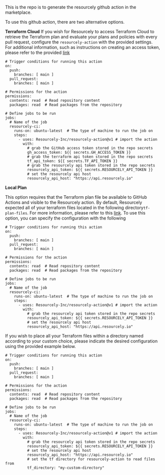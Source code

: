
This is the repo is to generate the resourcely github action in the marketplace.

To use this github action, there are two alternative options.

**Terraform Cloud**
If you wish for Resourcely to access Terraform Cloud to retrieve the Terraform plan and evaluate your plans and policies with every pull request, configure the `resourcely-action` with the provided settings. For additional information, such as instructions on creating an access token, please refer to the provided [link](https://docs.resourcely.com/getting-started/onboarding/ci-cd-setup/github-actions/terraform-cloud)
```   
# Trigger conditions for running this action
on:
  push:
    branches: [ main ]
  pull_request:
    branches: [ main ]

# Permissions for the action
permissions:
  contents: read  # Read repository content
  packages: read  # Read packages from the repository

# Define jobs to be run
jobs:
  # Name of the job
  resourcely-ci:
    runs-on: ubuntu-latest  # The type of machine to run the job on
    steps:
      - uses: Resourcely-Inc/resourcely-action@v1 # import the action
        with:
          # grab the GitHub access token stored in the repo secrets
          gh_access_token: ${{ secrets.GH_ACCESS_TOKEN }}
          # grab the terraform api token stored in the repo secrets
          tf_api_token: ${{ secrets.TF_API_TOKEN }}
          # grab the resourcely api token stored in the repo secrets
          resourcely_api_token: ${{ secrets.RESOURCELY_API_TOKEN }}
          # set the resourcely api host
          resourcely_api_host: "https://api.resourcely.io"
```


**Local Plan**

This option requires that the Terraform plan file be available to GitHub Actions and visible to the Resourcely action. By default, Resourcely expected all of your terraform files located in the following directory`tf-plan-files`. For more information, please refer to this [link](https://docs.resourcely.com/getting-started/onboarding/ci-cd-setup/github-actions/local-plan). To use this option, you can specify the configuration with the following

```
# Trigger conditions for running this action
on:
  push:
    branches: [ main ]
  pull_request:
    branches: [ main ]

# Permissions for the action
permissions:
  contents: read  # Read repository content
  packages: read  # Read packages from the repository

# Define jobs to be run
jobs:
  # Name of the job
  resourcely-ci:
    runs-on: ubuntu-latest  # The type of machine to run the job on
    steps:
      - uses: Resourcely-Inc/resourcely-action@v1 # import the action
        with:
          # grab the resourcely api token stored in the repo secrets
          resourcely_api_token: ${{ secrets.RESOURCELY_API_TOKEN }}
          # set the resourcely api host
          resourcely_api_host: "https://api.resourcely.io"
```


If you wish to place all your Terraform files within a directory named according to your custom choice, please indicate the desired configuration using the provided example below.
```
# Trigger conditions for running this action
on:
  push:
    branches: [ main ]
  pull_request:
    branches: [ main ]

# Permissions for the action
permissions:
  contents: read  # Read repository content
  packages: read  # Read packages from the repository

# Define jobs to be run
jobs:
  # Name of the job
  resourcely-ci:
    runs-on: ubuntu-latest  # The type of machine to run the job on
    steps:
      - uses: Resourcely-Inc/resourcely-action@v1 # import the action
        with:
          # grab the resourcely api token stored in the repo secrets
          resourcely_api_token: ${{ secrets.RESOURCELY_API_TOKEN }}
          # set the resourcely api host
          resourcely_api_host: "https://api.resourcely.io"
          # set the tf directory for resourcely-action to read files from
          tf_directory: "my-custom-directory"
```

